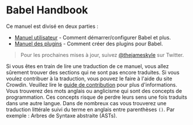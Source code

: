 # Babel Handbook

Ce manuel est divisé en deux parties :

  * [Manuel utilisateur](user-handbook.md) - Comment démarrer/configurer Babel et plus.
  * [Manuel des plugins](plugin-handbook.md) - Comment créer des plugins pour Babel.

> Pour les prochaines mises à jour, suivez [@thejameskyle](https://twitter.com/thejameskyle) sur Twitter.

Si vous êtes en train de lire une traduction de ce manuel, vous allez sûrement trouver des sections qui ne sont pas encore traduites. Si vous voulez contribuer à la traduction, vous pouvez le faire à l'aide du site Crowdin. Veuillez lire le [guide de contribution](/CONTRIBUTING.md) pour plus d'informations. Vous trouverez des mots anglais ou anglicisme qui sont des concepts de programmation. Ces concepts risque de perdre leurs sens une fois traduits dans une autre langue. Dans de nombreux cas vous trouverez une traduction littérale suivi du terme en anglais entre parenthèses `()`. Par exemple : Arbres de Syntaxe abstraite (ASTs).